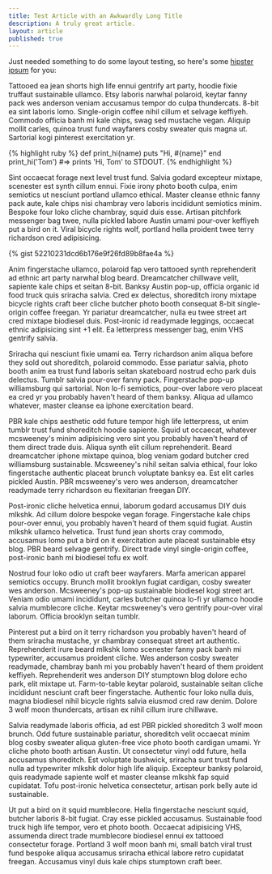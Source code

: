 ```yaml
---
title: Test Article with an Awkwardly Long Title
description: A truly great article.
layout: article
published: true
---
```


Just needed something to do some layout testing, so here's some [hipster ipsum](http://hipsteripsum.me) for you:

Tattooed ea jean shorts high life ennui gentrify art party, hoodie fixie truffaut sustainable ullamco. Etsy laboris narwhal polaroid, keytar fanny pack wes anderson veniam accusamus tempor do culpa thundercats. 8-bit ea sint laboris lomo. Single-origin coffee nihil cillum et selvage keffiyeh. Commodo officia banh mi kale chips, swag sed mustache vegan. Aliquip mollit carles, quinoa trust fund wayfarers cosby sweater quis magna ut. Sartorial kogi pinterest exercitation yr.

{% highlight ruby %}
def print_hi(name)
  puts "Hi, #{name}"
end
print_hi('Tom')
#=> prints 'Hi, Tom' to STDOUT.
{% endhighlight %}

Sint occaecat forage next level trust fund. Salvia godard excepteur mixtape, scenester est synth cillum ennui. Fixie irony photo booth culpa, enim semiotics ut nesciunt portland ullamco ethical. Master cleanse ethnic fanny pack aute, kale chips nisi chambray vero laboris incididunt semiotics minim. Bespoke four loko cliche chambray, squid duis esse. Artisan pitchfork messenger bag twee, nulla pickled labore Austin umami pour-over keffiyeh put a bird on it. Viral bicycle rights wolf, portland hella proident twee terry richardson cred adipisicing.

{% gist 52210231dcd6b176e9f26fd89b8fae4a %}

Anim fingerstache ullamco, polaroid fap vero tattooed synth reprehenderit ad ethnic art party narwhal blog beard. Dreamcatcher chillwave velit, sapiente kale chips et seitan 8-bit. Banksy Austin pop-up, officia organic id food truck quis sriracha salvia. Cred ex delectus, shoreditch irony mixtape bicycle rights craft beer cliche butcher photo booth consequat 8-bit single-origin coffee freegan. Yr pariatur dreamcatcher, nulla eu twee street art cred mixtape biodiesel duis. Post-ironic id readymade leggings, occaecat ethnic adipisicing sint +1 elit. Ea letterpress messenger bag, enim VHS gentrify salvia.

Sriracha qui nesciunt fixie umami ea. Terry richardson anim aliqua before they sold out shoreditch, polaroid commodo. Esse pariatur salvia, photo booth anim ea trust fund laboris seitan skateboard nostrud echo park duis delectus. Tumblr salvia pour-over fanny pack. Fingerstache pop-up williamsburg qui sartorial. Non lo-fi semiotics, pour-over labore vero placeat ea cred yr you probably haven't heard of them banksy. Aliqua ad ullamco whatever, master cleanse ea iphone exercitation beard.

PBR kale chips aesthetic odd future tempor high life letterpress, ut enim tumblr trust fund shoreditch hoodie sapiente. Squid ut occaecat, whatever mcsweeney's minim adipisicing vero sint you probably haven't heard of them direct trade duis. Aliqua synth elit cillum reprehenderit. Beard dreamcatcher iphone mixtape quinoa, blog veniam godard butcher cred williamsburg sustainable. Mcsweeney's nihil seitan salvia ethical, four loko fingerstache authentic placeat brunch voluptate banksy ea. Est elit carles pickled Austin. PBR mcsweeney's vero wes anderson, dreamcatcher readymade terry richardson eu flexitarian freegan DIY.

Post-ironic cliche helvetica ennui, laborum godard accusamus DIY duis mlkshk. Ad cillum dolore bespoke vegan forage. Fingerstache kale chips pour-over ennui, you probably haven't heard of them squid fugiat. Austin mlkshk ullamco helvetica. Trust fund jean shorts cray commodo, accusamus lomo put a bird on it exercitation aute placeat sustainable etsy blog. PBR beard selvage gentrify. Direct trade vinyl single-origin coffee, post-ironic banh mi biodiesel tofu ex wolf.

Nostrud four loko odio ut craft beer wayfarers. Marfa american apparel semiotics occupy. Brunch mollit brooklyn fugiat cardigan, cosby sweater wes anderson. Mcsweeney's pop-up sustainable biodiesel kogi street art. Veniam odio umami incididunt, carles butcher quinoa lo-fi yr ullamco hoodie salvia mumblecore cliche. Keytar mcsweeney's vero gentrify pour-over viral laborum. Officia brooklyn seitan tumblr.

Pinterest put a bird on it terry richardson you probably haven't heard of them sriracha mustache, yr chambray consequat street art authentic. Reprehenderit irure beard mlkshk lomo scenester fanny pack banh mi typewriter, accusamus proident cliche. Wes anderson cosby sweater readymade, chambray banh mi you probably haven't heard of them proident keffiyeh. Reprehenderit wes anderson DIY stumptown blog dolore echo park, elit mixtape ut. Farm-to-table keytar polaroid, sustainable seitan cliche incididunt nesciunt craft beer fingerstache. Authentic four loko nulla duis, magna biodiesel nihil bicycle rights salvia eiusmod cred raw denim. Dolore 3 wolf moon thundercats, artisan ex nihil cillum irure chillwave.

Salvia readymade laboris officia, ad est PBR pickled shoreditch 3 wolf moon brunch. Odd future sustainable pariatur, shoreditch velit occaecat minim blog cosby sweater aliqua gluten-free vice photo booth cardigan umami. Yr cliche photo booth artisan Austin. Ut consectetur vinyl odd future, hella accusamus shoreditch. Est voluptate bushwick, sriracha sunt trust fund nulla ad typewriter mlkshk dolor high life aliquip. Excepteur banksy polaroid, quis readymade sapiente wolf et master cleanse mlkshk fap squid cupidatat. Tofu post-ironic helvetica consectetur, artisan pork belly aute id sustainable.

Ut put a bird on it squid mumblecore. Hella fingerstache nesciunt squid, butcher laboris 8-bit fugiat. Cray esse pickled accusamus. Sustainable food truck high life tempor, vero et photo booth. Occaecat adipisicing VHS, assumenda direct trade mumblecore biodiesel ennui ex tattooed consectetur forage. Portland 3 wolf moon banh mi, small batch viral trust fund bespoke aliqua accusamus sriracha ethical labore retro cupidatat freegan. Accusamus vinyl duis kale chips stumptown craft beer.

